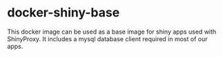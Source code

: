 # docker-shiny-base

This docker image can be used as a base image for shiny apps used
with ShinyProxy.
It includes a mysql database client required in most of our apps.
